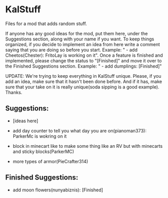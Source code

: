 # KalStuff
Files for a mod that adds random stuff.

If anyone has any good ideas for the mod, put them here, under the Suggestions section, along with your name if you want. To keep things organized, if you decide to implement an idea from here write a comment saying that you are doing so before you start. Example: " - add Cheetos(Chester): FritoLay is working on it". Once a feature is finished and implemented, please change the status to "[Finished]" and move it over to the Finished Suggestions section. Example: " - add dumplings: [Finished]"

UPDATE: We're trying to keep everything in KalStuff unique. Please, if you add an idea, make sure that it hasn't been done before. And if it has, make sure that your take on it is really unique(soda sipping is a good example). Thanks.

## Suggestions:

 - [ideas here]

 - add day counter to tell you what day you are on(pianoman373): ParkerMc is wokring on it

 - block in minecart like to make some thing like an RV but with minecarts and sticky blocks(ParkerMC)

 - more types of armor(PieCrafter314)



## Finished Suggestions:

 - add moon flowers(nunyabiznis): [Finished]

